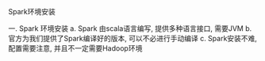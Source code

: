Spark环境安装



一. Spark 环境安装
    a. Spark 由scala语言编写, 提供多种语言接口, 需要JVM
    b. 官方为我们提供了Spark编译好的版本, 可以不必进行手动编译
    c. Spark安装不难, 配置需要注意, 并且不一定需要Hadoop环境


